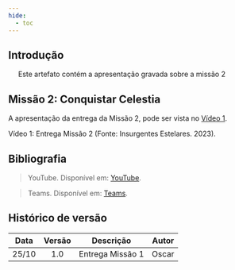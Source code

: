 ```yaml
---
hide:
  - toc
---
```


## Introdução

<p style="text-align:justify; text-indent:20px;">
Este artefato contém a apresentação gravada sobre a missão 2
</p>


## Missão 2: Conquistar Celestia

A apresentação da entrega da Missão 2, pode ser vista no [Vídeo 1]().


Vídeo 1: Entrega Missão 2 (Fonte: Insurgentes Estelares. 2023). 




## Bibliografia

> YouTube. Disponível em: [YouTube](https://www.youtube.com).

> Teams. Disponível em: [Teams](https://teams.microsoft.com). 



## Histórico de versão

| Data  | Versão | Descrição        | Autor |
| :---: | :----: | ---------------- | ----- |
| 25/10 |  1.0   | Entrega Missão 1 | Oscar |